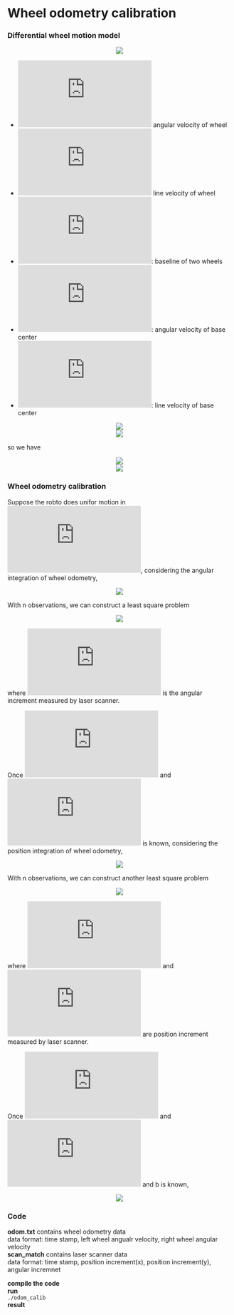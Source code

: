 # Wheel odometry calibration
### Differential wheel motion model
<div align=center><img src = ./doc/motion_model1.png></div>

+ ![](https://latex.codecogs.com/gif.latex?%5Comega_R%2C%5Comega_L%3A) angular velocity of wheel  
+ ![](https://latex.codecogs.com/gif.latex?v_R%2Cv_L%3A) line velocity of wheel  
+ ![](https://latex.codecogs.com/gif.latex?b%3D2d): baseline of two wheels  
+ ![](https://latex.codecogs.com/gif.latex?%5Comega): angular velocity of base center
+ ![](https://latex.codecogs.com/gif.latex?v): line velocity of base center

<div align=center><img src = ./doc/motion_model3.png></div>
<div align=center><img src = ./doc/motion_model2.png></div>

so we have
<div align=center><img src = ./doc/calibr1.png></div>
<div align=center><img src = ./doc/calibr2.png></div>



### Wheel odometry calibration

Suppose the robto does unifor motion in ![](https://latex.codecogs.com/gif.latex?%5CDelta%20t), considering the angular integration of wheel odometry,
<div align=center><img src = ./doc/calibr3.png></div>

With n observations, we can construct a least square problem
<div align=center><img src = ./doc/calibr4.png></div>

where ![](https://latex.codecogs.com/gif.latex?S_%7B%5Ctheta%7D) is the angular increment measured by laser scanner.

Once ![](https://latex.codecogs.com/gif.latex?J_%7B21%7D) and ![](https://latex.codecogs.com/gif.latex?J_%7B22%7D) is known, considering the position integration of wheel odometry,
<div align=center><img src = ./doc/calibr5.png></div>

With n observations, we can construct another least square problem
<div align=center><img src = ./doc/calibr6.png></div>

where ![](https://latex.codecogs.com/gif.latex?s_%7Bx%7D) and ![](https://latex.codecogs.com/gif.latex?s_%7By%7D) are position increment measured by laser scanner.

Once ![](https://latex.codecogs.com/gif.latex?J_%7B21%7D) and ![](https://latex.codecogs.com/gif.latex?J_%7B22%7D) and b is known,
<div align=center><img src = ./doc/calibr7.png></div>

### Code
**odom.txt** contains wheel odometry data  
data format: time stamp, left wheel angualr velocity, right wheel angular velocity  
**scan_match** contains laser scanner data  
data format: time stamp, position increment(x), position increment(y), angular incremnet  

**compile the code**  
**run**  
`./odom_calib`  
**result**
